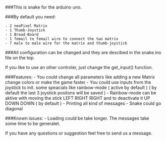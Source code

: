 ###This is snake for the arduino uno.

###By default you need:

	- 2 neoPixel Matrix
	- 1 Thumb-Joystick
	- 1 Bread-Board
	- 1 femail to femail wire to connect the two matrix
	- 7 male to male wire for the matrix and thumb-joystick
	
###All configuration can be changed and they are descibed in the snake.ino file on the top.

If you like to use an other controler, just change the get_input() function. 

###Features:
        - You could change all parameters like adding a new Matrix change colors or make the game faster
	- You could use inputs from the joystick to init. some speacials like rainbow-mode ( active by default )
		( by default the last 3 joystick positons will be saved ) 
	- Rainbow-mode can be aktive with moving the stick LEFT RIGHT RIGHT and to deactivate it UP DOWN DOWN ( by default )
	- Printing all kind of messages 
	- Snake could go diagonal 

###Known issues:
	- Loading could be take longer. The messages take some time to be generatet. 


If you have any questions or suggestion feel free to send us a message.
